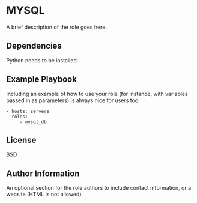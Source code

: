 MYSQL
=========

A brief description of the role goes here.

Dependencies
------------
Python needs to be installed.

Example Playbook
----------------

Including an example of how to use your role (for instance, with variables passed in as parameters) is always nice for users too:

    - hosts: servers
      roles:
         - mysql_db
License
-------

BSD

Author Information
------------------

An optional section for the role authors to include contact information, or a website (HTML is not allowed).
